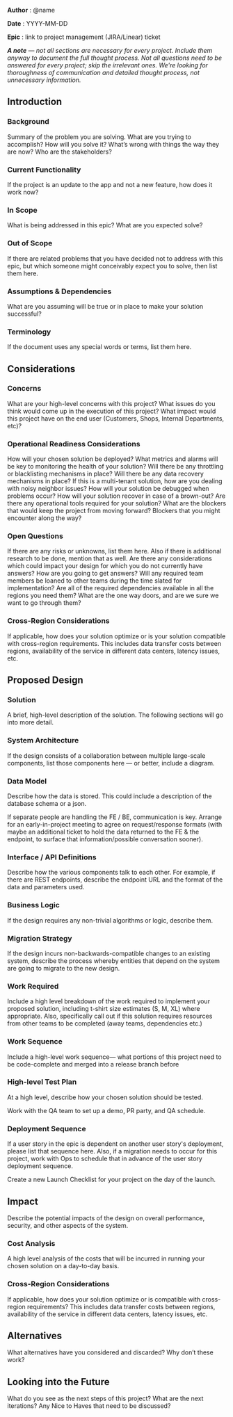 ﻿**Author** : @name

**Date** : YYYY-MM-DD

**Epic** : link to project management (JIRA/Linear) ticket

***A note** — not all sections are necessary for every project. Include them anyway to document the full thought process. Not all questions need to be answered for every project; skip the irrelevant ones. We're looking for thoroughness of communication and detailed thought process, not unnecessary information.*

## Introduction

### Background

Summary of the problem you are solving. What are you trying to accomplish? How will you solve it? What’s wrong with things the way they are now? Who are the stakeholders?

### Current Functionality

If the project is an update to the app and not a new feature, how does it work now?

### In Scope

What is being addressed in this epic? What are you expected solve?

### Out of Scope

If there are related problems that you have decided not to address with this epic, but which someone might conceivably expect you to solve, then list them here.

### Assumptions & Dependencies

What are you assuming will be true or in place to make your solution successful?

### Terminology

If the document uses any special words or terms, list them here.

## Considerations

### Concerns

What are your high-level concerns with this project? What issues do you think would come up in the execution of this project? What impact would this project have on the end user (Customers, Shops, Internal Departments, etc)?

### Operational Readiness Considerations

How will your chosen solution be deployed? What metrics and alarms will be key to monitoring the health of your solution? Will there be any throttling or blacklisting mechanisms in place? Will there be any data recovery mechanisms in place? If this is a multi-tenant solution, how are you dealing with noisy neighbor issues? How will your solution be debugged when problems occur? How will your solution recover in case of a brown-out? Are there any operational tools required for your solution? What are the blockers that would keep the project from moving forward? Blockers that you might encounter along the way?

### Open Questions

If there are any risks or unknowns, list them here. Also if there is additional research to be done, mention that as well. Are there any considerations which could impact your design for which you do not currently have answers? How are you going to get answers? Will any required team members be loaned to other teams during the time slated for implementation? Are all of the required dependencies available in all the regions you need them? What are the one way doors, and are we sure we want to go through them?

### Cross-Region Considerations

If applicable, how does your solution optimize or is your solution compatible with cross-region requirements. This includes data transfer costs between regions, availability of the service in different data centers, latency issues, etc.

## Proposed Design

### Solution

A brief, high-level description of the solution. The following sections will go into more detail.

### System Architecture

If the design consists of a collaboration between multiple large-scale components, list those components here — or better, include a diagram.

### Data Model

Describe how the data is stored. This could include a description of the database schema or a json.

If separate people are handling the FE / BE, communication is key. Arrange for an early-in-project meeting to agree on request/response formats  (with maybe an additional ticket to hold the data returned to the FE & the endpoint, to surface that information/possible conversation sooner).

### Interface / API Definitions

Describe how the various components talk to each other. For example, if there are REST endpoints, describe the endpoint URL and the format of the data and parameters used.

### Business Logic

If the design requires any non-trivial algorithms or logic, describe them.

### Migration Strategy

If the design incurs non-backwards-compatible changes to an existing system, describe the process whereby entities that depend on the system are going to migrate to the new design.

### Work Required

Include a high level breakdown of the work required to implement your proposed solution, including t-shirt size estimates (S, M, XL) where appropriate. Also, specifically call out if this solution requires resources from other teams to be completed (away teams, dependencies etc.)

### Work Sequence

Include a high-level work sequence— what portions of this project need to be code-complete and merged into a release branch before

### High-level Test Plan

At a high level, describe how your chosen solution should be tested.

Work with the QA team to set up a demo, PR party, and QA schedule.

### Deployment Sequence

If a user story in the epic is dependent on another user story's deployment, please list that sequence here. Also, if a migration needs to occur for this project, work with Ops to schedule that in advance of the user story deployment sequence.

Create a new Launch Checklist for your project on the day of the launch.

## Impact

Describe the potential impacts of the design on overall performance, security, and other aspects of the system.

### Cost Analysis

A high level analysis of the costs that will be incurred in running your chosen solution on a day-to-day basis.

### Cross-Region Considerations

If applicable, how does your solution optimize or is compatible with cross-region requirements? This includes data transfer costs between regions, availability of the service in different data centers, latency issues, etc.

## Alternatives

What alternatives have you considered and discarded? Why don’t these work?

## Looking into the Future

What do you see as the next steps of this project? What are the next iterations? Any Nice to Haves that need to be discussed?